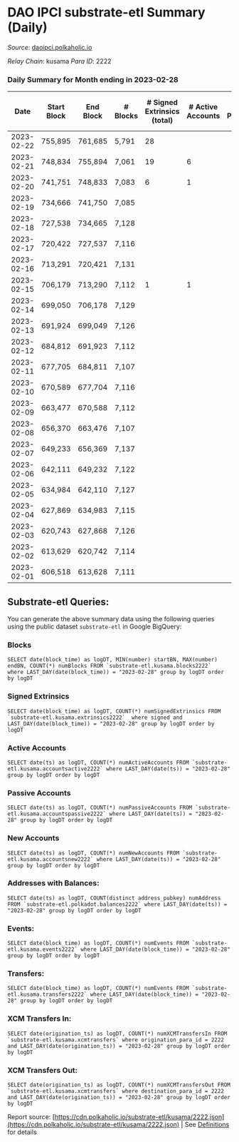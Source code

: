 # DAO IPCI substrate-etl Summary (Daily)

_Source_: [daoipci.polkaholic.io](https://daoipci.polkaholic.io)

*Relay Chain*: kusama
*Para ID*: 2222



### Daily Summary for Month ending in 2023-02-28


| Date | Start Block | End Block | # Blocks | # Signed Extrinsics (total) | # Active Accounts | # Passive | # New | # Addresses with Balances | # Events | # Transfers | # XCM Transfers In | # XCM Transfers Out | Issues | 
| ---- | ----------- | --------- | -------- | --------------------------- | ----------------- | --------- | ----- | ------------------------- | -------- | ----------- | ------------------ | ------------------- | ------ |
| 2023-02-22 | 755,895 | 761,685 | 5,791 | 28 |  |  |  |  | 29,105 |   |   |   |  |
| 2023-02-21 | 748,834 | 755,894 | 7,061 | 19 | 6 |  |  | 890 | 35,404 |   |   |   |  |
| 2023-02-20 | 741,751 | 748,833 | 7,083 | 6 | 1 |  |  | 890 | 35,451 |   |   |   |  |
| 2023-02-19 | 734,666 | 741,750 | 7,085 |  |  |  |  | 890 | 35,425 |   |   |   |  |
| 2023-02-18 | 727,538 | 734,665 | 7,128 |  |  |  |  | 890 | 35,640 |   |   |   |  |
| 2023-02-17 | 720,422 | 727,537 | 7,116 |  |  |  |  | 890 | 35,580 |   |   |   |  |
| 2023-02-16 | 713,291 | 720,421 | 7,131 |  |  |  |  | 890 | 35,655 |   |   |   |  |
| 2023-02-15 | 706,179 | 713,290 | 7,112 | 1 | 1 |  |  | 890 | 35,565 |   |   |   |  |
| 2023-02-14 | 699,050 | 706,178 | 7,129 |  |  |  |  | 890 | 35,649 |   |   |   |  |
| 2023-02-13 | 691,924 | 699,049 | 7,126 |  |  |  |  | 890 | 35,630 |   |   |   |  |
| 2023-02-12 | 684,812 | 691,923 | 7,112 |  |  |  |  | 890 | 35,560 |   |   |   |  |
| 2023-02-11 | 677,705 | 684,811 | 7,107 |  |  |  |  | 890 | 35,535 |   |   |   |  |
| 2023-02-10 | 670,589 | 677,704 | 7,116 |  |  |  |  | 890 | 35,580 |   |   |   |  |
| 2023-02-09 | 663,477 | 670,588 | 7,112 |  |  |  |  | 890 | 35,560 |   |   |   |  |
| 2023-02-08 | 656,370 | 663,476 | 7,107 |  |  |  |  | 890 | 35,535 |   |   |   |  |
| 2023-02-07 | 649,233 | 656,369 | 7,137 |  |  |  |  | 890 | 35,689 |   |   |   |  |
| 2023-02-06 | 642,111 | 649,232 | 7,122 |  |  |  |  | 890 | 35,610 |   |   |   |  |
| 2023-02-05 | 634,984 | 642,110 | 7,127 |  |  |  |  | 890 | 35,635 |   |   |   |  |
| 2023-02-04 | 627,869 | 634,983 | 7,115 |  |  |  |  | 890 | 35,575 |   |   |   |  |
| 2023-02-03 | 620,743 | 627,868 | 7,126 |  |  |  |  | 890 | 35,630 |   |   |   |  |
| 2023-02-02 | 613,629 | 620,742 | 7,114 |  |  |  |  | 890 | 35,570 |   |   |   |  |
| 2023-02-01 | 606,518 | 613,628 | 7,111 |  |  |  |  | 890 | 35,555 |   |   |   |  |

## Substrate-etl Queries:
You can generate the above summary data using the following queries using the public dataset `substrate-etl` in Google BigQuery:


### Blocks
```
SELECT date(block_time) as logDT, MIN(number) startBN, MAX(number) endBN, COUNT(*) numBlocks FROM `substrate-etl.kusama.blocks2222`  where LAST_DAY(date(block_time)) = "2023-02-28" group by logDT order by logDT
```


### Signed Extrinsics
```
SELECT date(block_time) as logDT, COUNT(*) numSignedExtrinsics FROM `substrate-etl.kusama.extrinsics2222`  where signed and LAST_DAY(date(block_time)) = "2023-02-28" group by logDT order by logDT
```


### Active Accounts
```
SELECT date(ts) as logDT, COUNT(*) numActiveAccounts FROM `substrate-etl.kusama.accountsactive2222` where LAST_DAY(date(ts)) = "2023-02-28" group by logDT order by logDT
```


### Passive Accounts
```
SELECT date(ts) as logDT, COUNT(*) numPassiveAccounts FROM `substrate-etl.kusama.accountspassive2222` where LAST_DAY(date(ts)) = "2023-02-28" group by logDT order by logDT
```


### New Accounts
```
SELECT date(ts) as logDT, COUNT(*) numNewAccounts FROM `substrate-etl.kusama.accountsnew2222` where LAST_DAY(date(ts)) = "2023-02-28" group by logDT order by logDT
```


### Addresses with Balances:
```
SELECT date(ts) as logDT, COUNT(distinct address_pubkey) numAddress FROM `substrate-etl.polkadot.balances2222` where LAST_DAY(date(ts)) = "2023-02-28" group by logDT order by logDT
```


### Events:
```
SELECT date(block_time) as logDT, COUNT(*) numEvents FROM `substrate-etl.kusama.events2222` where LAST_DAY(date(block_time)) = "2023-02-28" group by logDT order by logDT
```


### Transfers:
```
SELECT date(block_time) as logDT, COUNT(*) numEvents FROM `substrate-etl.kusama.transfers2222` where LAST_DAY(date(block_time)) = "2023-02-28" group by logDT order by logDT
```


### XCM Transfers In:
```
SELECT date(origination_ts) as logDT, COUNT(*) numXCMTransfersIn FROM `substrate-etl.kusama.xcmtransfers` where origination_para_id = 2222 and LAST_DAY(date(origination_ts)) = "2023-02-28" group by logDT order by logDT
```


### XCM Transfers Out:
```
SELECT date(origination_ts) as logDT, COUNT(*) numXCMTransfersOut FROM `substrate-etl.kusama.xcmtransfers` where destination_para_id = 2222 and LAST_DAY(date(origination_ts)) = "2023-02-28" group by logDT order by logDT
```



Report source: [https://cdn.polkaholic.io/substrate-etl/kusama/2222.json](https://cdn.polkaholic.io/substrate-etl/kusama/2222.json) | See [Definitions](/DEFINITIONS.md) for details
